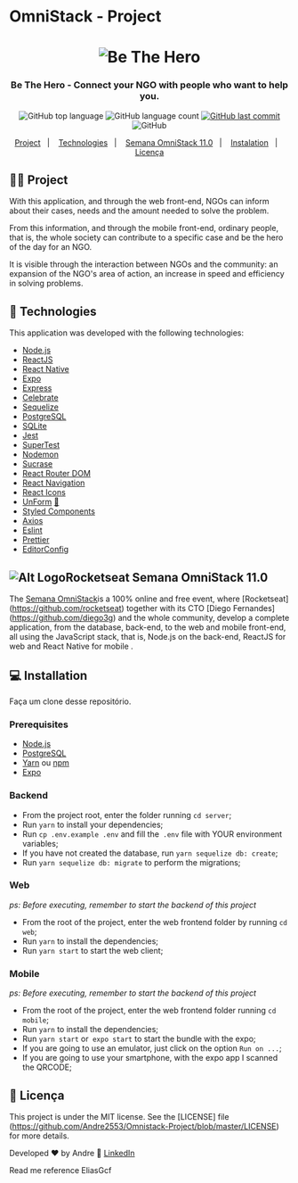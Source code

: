# OmniStack - Project

<h1 align="center">
  <img src=".github/logo.svg" alt="Be The Hero">
</h1>

<h3 align="center">
  Be The Hero - Connect your NGO with people who want to help you.
</h3>

<p align="center">
  <img alt="GitHub top language" src="https://img.shields.io/github/languages/top/Andre2553/Omnistack-Project">
  
  <img alt="GitHub language count" src="https://img.shields.io/github/languages/count/Andre2553/Omnistack-Project">
  <a href="https://github.com/Andre2553/Omnistack-Project/commits/master">
    <img alt="GitHub last commit" src="https://img.shields.io/github/last-commit/EliasGcf/be-the-hero">
  </a>
  

  
  <img alt="GitHub" src="https://img.shields.io/github/license/Andre2553/Omnistack-Project">
</p>

<p align="center">
  <a href="#%EF%B8%8F-project">Project</a>&nbsp;&nbsp;&nbsp;|&nbsp;&nbsp;&nbsp;
  <a href="#-technologies">Technologies</a>&nbsp;&nbsp;&nbsp;|&nbsp;&nbsp;&nbsp;
  <a href="#-semana-omnistack-110">Semana OmniStack 11.0</a>&nbsp;&nbsp;&nbsp;|&nbsp;&nbsp;&nbsp;
  <a href="#-Instalation">Instalation</a>&nbsp;&nbsp;&nbsp;|&nbsp;&nbsp;&nbsp;
  <a href="#-licença">Licença</a>
</p>


## 🦸‍♀️ Project

With this application, and through the web front-end, NGOs can inform about their cases, needs and the amount needed to solve the problem.

From this information, and through the mobile front-end, ordinary people, that is, the whole society can contribute to a specific case and be the hero of the day for an NGO.

It is visible through the interaction between NGOs and the community: an expansion of the NGO's area of action, an increase in speed and efficiency in solving problems.


## 🚀 Technologies

This application was developed with the following technologies:

- [Node.js](https://nodejs.org/en/)
- [ReactJS](https://reactjs.org/)
- [React Native](https://reactnative.dev/)
- [Expo](https://expo.io/)
- [Express](https://expressjs.com/pt-br/)
- [Celebrate](https://github.com/arb/celebrate)
- [Sequelize](https://sequelize.org/)
- [PostgreSQL](https://www.postgresql.org/)
- [SQLite](https://www.sqlite.org/)
- [Jest](https://jestjs.io/)
- [SuperTest](https://github.com/visionmedia/supertest)
- [Nodemon](https://nodemon.io/)
- [Sucrase](https://github.com/alangpierce/sucrase)
- [React Router DOM](https://reacttraining.com/react-router/)
- [React Navigation](https://reactnavigation.org/)
- [React Icons](https://react-icons.netlify.com/#/)
- [UnForm](https://unform.dev/) [💜](https://rocketseat.com.br/)
- [Styled Components](https://styled-components.com/)
- [Axios](https://github.com/axios/axios)
- [Eslint](https://eslint.org/)
- [Prettier](https://prettier.io/)
- [EditorConfig](https://editorconfig.org/)

## ![Alt LogoRocketseat](.github/logo-rocketseat.svg) Semana OmniStack 11.0

The [Semana OmniStack](https://rocketseat.com.br/week/inscricao/11.0)is a 100% online and free event, where [Rocketseat] (https://github.com/rocketseat) together with its CTO [Diego Fernandes] (https://github.com/diego3g) and the whole community, develop a complete application, from the database, back-end, to the web and mobile front-end, all using the JavaScript stack, that is, Node.js on the back-end, ReactJS for web and React Native for mobile .

## 💻 Installation

Faça um clone desse repositório.

### Prerequisites

- [Node.js](https://nodejs.org/en/)
- [PostgreSQL](https://www.postgresql.org/)
- [Yarn](https://yarnpkg.com/) ou [npm](https://www.npmjs.com/)
- [Expo](https://expo.io/)

### Backend


- From the project root, enter the folder running `cd server`;
- Run `yarn` to install your dependencies;
- Run `cp .env.example .env` and fill the` .env` file with YOUR environment variables;
- If you have not created the database, run `yarn sequelize db: create`;
- Run `yarn sequelize db: migrate` to perform the migrations;

### Web

_ps: Before executing, remember to start the backend of this project_

- From the root of the project, enter the web frontend folder by running `cd web`;
- Run `yarn` to install the dependencies;
- Run `yarn start` to start the web client;

### Mobile

_ps: Before executing, remember to start the backend of this project_

- From the root of the project, enter the web frontend folder running `cd mobile`;
- Run `yarn` to install the dependencies;
- Run `yarn start` or` expo start` to start the bundle with the expo;
- If you are going to use an emulator, just click on the option `Run on ...`;
- If you are going to use your smartphone, with the expo app I scanned the QRCODE;


## 📝 Licença


This project is under the MIT license. See the [LICENSE] file (https://github.com/Andre2553/Omnistack-Project/blob/master/LICENSE) for more details.



Developed ♥ by Andre :wave: [LinkedIn](https://www.linkedin.com/in/andrerodrigueslima)

Read me reference EliasGcf<a href="https://github.com/EliasGcf/be-the-hero">
